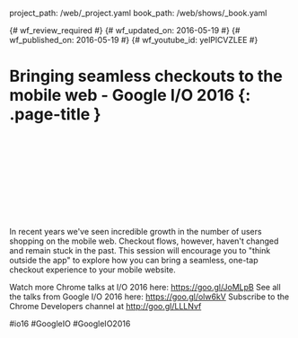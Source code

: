 project_path: /web/_project.yaml
book_path: /web/shows/_book.yaml

{# wf_review_required #}
{# wf_updated_on: 2016-05-19 #}
{# wf_published_on: 2016-05-19 #}
{# wf_youtube_id: yelPlCVZLEE #}

# Bringing seamless checkouts to the mobile web - Google I/O 2016 {: .page-title }


<div class="video-wrapper">
  <iframe class="devsite-embedded-youtube-video" data-video-id="yelPlCVZLEE"
          data-autohide="1" data-showinfo="0" frameborder="0" allowfullscreen>
  </iframe>
</div>


In recent years we've seen incredible growth in the number of users shopping on the mobile web. Checkout flows, however, haven't changed and remain stuck in the past. This session will encourage you to "think outside the app" to explore how you can bring a seamless, one-tap checkout experience to your mobile website.

Watch more Chrome talks at I/O 2016 here: https://goo.gl/JoMLpB 
See all the talks from Google I/O 2016 here: https://goo.gl/olw6kV
Subscribe to the Chrome Developers channel at http://goo.gl/LLLNvf 

#io16 #GoogleIO #GoogleIO2016

